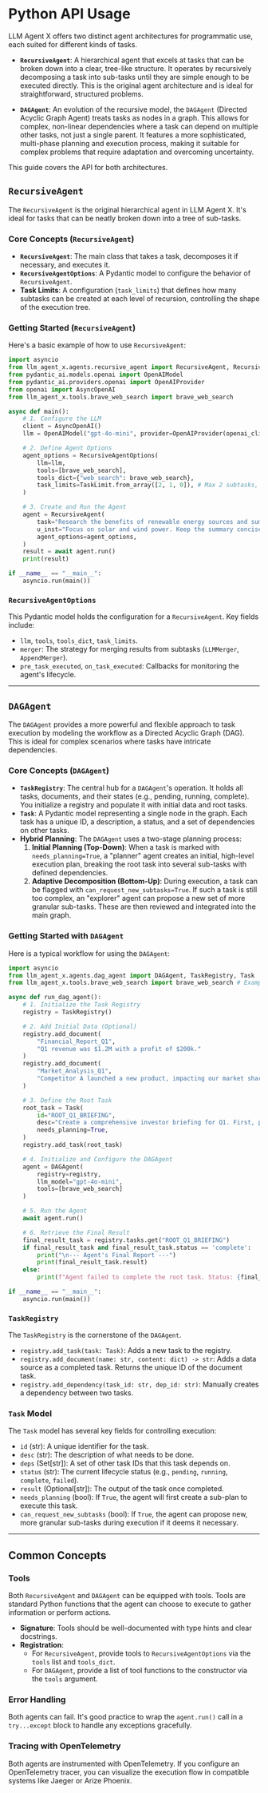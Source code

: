 # Python API Usage

LLM Agent X offers two distinct agent architectures for programmatic use, each suited for different kinds of tasks.

*   **`RecursiveAgent`**: A hierarchical agent that excels at tasks that can be broken down into a clear, tree-like structure. It operates by recursively decomposing a task into sub-tasks until they are simple enough to be executed directly. This is the original agent architecture and is ideal for straightforward, structured problems.

*   **`DAGAgent`**: An evolution of the recursive model, the `DAGAgent` (Directed Acyclic Graph Agent) treats tasks as nodes in a graph. This allows for complex, non-linear dependencies where a task can depend on multiple other tasks, not just a single parent. It features a more sophisticated, multi-phase planning and execution process, making it suitable for complex problems that require adaptation and overcoming uncertainty.

This guide covers the API for both architectures.

## `RecursiveAgent`

The `RecursiveAgent` is the original hierarchical agent in LLM Agent X. It's ideal for tasks that can be neatly broken down into a tree of sub-tasks.

### Core Concepts (`RecursiveAgent`)

-   **`RecursiveAgent`**: The main class that takes a task, decomposes it if necessary, and executes it.
-   **`RecursiveAgentOptions`**: A Pydantic model to configure the behavior of `RecursiveAgent`.
-   **Task Limits**: A configuration (`task_limits`) that defines how many subtasks can be created at each level of recursion, controlling the shape of the execution tree.

### Getting Started (`RecursiveAgent`)

Here's a basic example of how to use `RecursiveAgent`:

```python
import asyncio
from llm_agent_x.agents.recursive_agent import RecursiveAgent, RecursiveAgentOptions, TaskLimit
from pydantic_ai.models.openai import OpenAIModel
from pydantic_ai.providers.openai import OpenAIProvider
from openai import AsyncOpenAI
from llm_agent_x.tools.brave_web_search import brave_web_search

async def main():
    # 1. Configure the LLM
    client = AsyncOpenAI()
    llm = OpenAIModel("gpt-4o-mini", provider=OpenAIProvider(openai_client=client))

    # 2. Define Agent Options
    agent_options = RecursiveAgentOptions(
        llm=llm,
        tools=[brave_web_search],
        tools_dict={"web_search": brave_web_search},
        task_limits=TaskLimit.from_array([2, 1, 0]), # Max 2 subtasks, then 1, then 0
    )

    # 3. Create and Run the Agent
    agent = RecursiveAgent(
        task="Research the benefits of renewable energy sources and summarize them.",
        u_inst="Focus on solar and wind power. Keep the summary concise.",
        agent_options=agent_options,
    )
    result = await agent.run()
    print(result)

if __name__ == "__main__":
    asyncio.run(main())
```

### `RecursiveAgentOptions`

This Pydantic model holds the configuration for a `RecursiveAgent`. Key fields include:
-   `llm`, `tools`, `tools_dict`, `task_limits`.
-   `merger`: The strategy for merging results from subtasks (`LLMMerger`, `AppendMerger`).
-   `pre_task_executed`, `on_task_executed`: Callbacks for monitoring the agent's lifecycle.

---

## `DAGAgent`

The `DAGAgent` provides a more powerful and flexible approach to task execution by modeling the workflow as a Directed Acyclic Graph (DAG). This is ideal for complex scenarios where tasks have intricate dependencies.

### Core Concepts (`DAGAgent`)

-   **`TaskRegistry`**: The central hub for a `DAGAgent`'s operation. It holds all tasks, documents, and their states (e.g., pending, running, complete). You initialize a registry and populate it with initial data and root tasks.
-   **`Task`**: A Pydantic model representing a single node in the graph. Each task has a unique ID, a description, a status, and a set of dependencies on other tasks.
-   **Hybrid Planning**: The `DAGAgent` uses a two-stage planning process:
    1.  **Initial Planning (Top-Down)**: When a task is marked with `needs_planning=True`, a "planner" agent creates an initial, high-level execution plan, breaking the root task into several sub-tasks with defined dependencies.
    2.  **Adaptive Decomposition (Bottom-Up)**: During execution, a task can be flagged with `can_request_new_subtasks=True`. If such a task is still too complex, an "explorer" agent can propose a new set of more granular sub-tasks. These are then reviewed and integrated into the main graph.

### Getting Started with `DAGAgent`

Here is a typical workflow for using the `DAGAgent`:

```python
import asyncio
from llm_agent_x.agents.dag_agent import DAGAgent, TaskRegistry, Task
from llm_agent_x.tools.brave_web_search import brave_web_search # Example tool

async def run_dag_agent():
    # 1. Initialize the Task Registry
    registry = TaskRegistry()

    # 2. Add Initial Data (Optional)
    registry.add_document(
        "Financial_Report_Q1",
        "Q1 revenue was $1.2M with a profit of $200k."
    )
    registry.add_document(
        "Market_Analysis_Q1",
        "Competitor A launched a new product, impacting our market share by 5%."
    )

    # 3. Define the Root Task
    root_task = Task(
        id="ROOT_Q1_BRIEFING",
        desc="Create a comprehensive investor briefing for Q1. First, plan to analyze financial reports and market data. Then, synthesize the findings into a summary.",
        needs_planning=True,
    )
    registry.add_task(root_task)

    # 4. Initialize and Configure the DAGAgent
    agent = DAGAgent(
        registry=registry,
        llm_model="gpt-4o-mini",
        tools=[brave_web_search]
    )

    # 5. Run the Agent
    await agent.run()

    # 6. Retrieve the Final Result
    final_result_task = registry.tasks.get("ROOT_Q1_BRIEFING")
    if final_result_task and final_result_task.status == 'complete':
        print("\n--- Agent's Final Report ---")
        print(final_result_task.result)
    else:
        print(f"Agent failed to complete the root task. Status: {final_result_task.status}")

if __name__ == "__main__":
    asyncio.run(main())
```

### `TaskRegistry`

The `TaskRegistry` is the cornerstone of the `DAGAgent`.

-   `registry.add_task(task: Task)`: Adds a new task to the registry.
-   `registry.add_document(name: str, content: dict) -> str`: Adds a data source as a completed task. Returns the unique ID of the document task.
-   `registry.add_dependency(task_id: str, dep_id: str)`: Manually creates a dependency between two tasks.

### `Task` Model

The `Task` model has several key fields for controlling execution:

-   `id` (str): A unique identifier for the task.
-   `desc` (str): The description of what needs to be done.
-   `deps` (Set[str]): A set of other task IDs that this task depends on.
-   `status` (str): The current lifecycle status (e.g., `pending`, `running`, `complete`, `failed`).
-   `result` (Optional[str]): The output of the task once completed.
-   `needs_planning` (bool): If `True`, the agent will first create a sub-plan to execute this task.
-   `can_request_new_subtasks` (bool): If `True`, the agent can propose new, more granular sub-tasks during execution if it deems it necessary.

---

## Common Concepts

### Tools

Both `RecursiveAgent` and `DAGAgent` can be equipped with tools. Tools are standard Python functions that the agent can choose to execute to gather information or perform actions.

-   **Signature**: Tools should be well-documented with type hints and clear docstrings.
-   **Registration**:
    -   For `RecursiveAgent`, provide tools to `RecursiveAgentOptions` via the `tools` list and `tools_dict`.
    -   For `DAGAgent`, provide a list of tool functions to the constructor via the `tools` argument.

### Error Handling

Both agents can fail. It's good practice to wrap the `agent.run()` call in a `try...except` block to handle any exceptions gracefully.

### Tracing with OpenTelemetry

Both agents are instrumented with OpenTelemetry. If you configure an OpenTelemetry tracer, you can visualize the execution flow in compatible systems like Jaeger or Arize Phoenix.
